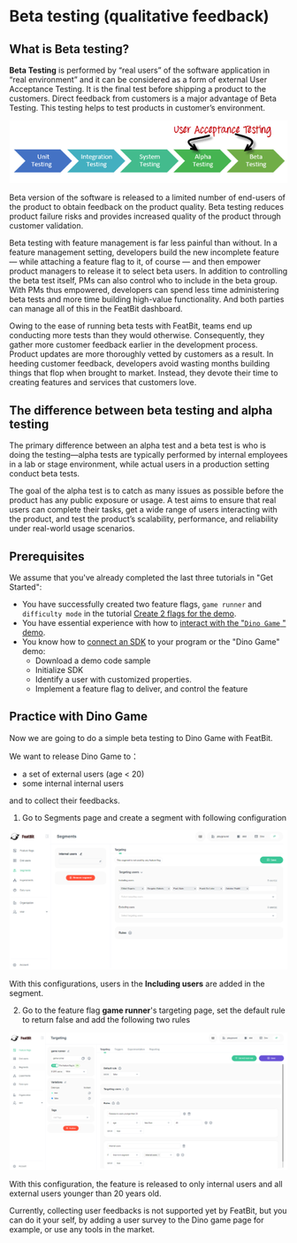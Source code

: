 # Beta testing (qualitative feedback)

## **What is Beta testing?**

**Beta Testing** is performed by “real users” of the software application in “real environment” and it can be considered as a form of external User Acceptance Testing. It is the final test before shipping a product to the customers. Direct feedback from customers is a major advantage of Beta Testing. This testing helps to test products in customer’s environment.

![](../../getting-started/assets/beta-testing/001.webp)

Beta version of the software is released to a limited number of end-users of the product to obtain feedback on the product quality. Beta testing reduces product failure risks and provides increased quality of the product through customer validation.

Beta testing with feature management is far less painful than without. In a feature management setting, developers build the new incomplete feature — while attaching a feature flag to it, of course — and then empower product managers to release it to select beta users. In addition to controlling the beta test itself, PMs can also control who to include in the beta group. With PMs thus empowered, developers can spend less time administering beta tests and more time building high-value functionality. And both parties can manage all of this in the FeatBit dashboard.

Owing to the ease of running beta tests with FeatBit, teams end up conducting more tests than they would otherwise. Consequently, they gather more customer feedback earlier in the development process. Product updates are more thoroughly vetted by customers as a result. In heeding customer feedback, developers avoid wasting months building things that flop when brought to market. Instead, they devote their time to creating features and services that customers love.

## The difference between beta testing and alpha testing

The primary difference between an alpha test and a beta test is who is doing the testing—alpha tests are typically performed by internal employees in a lab or stage environment, while actual users in a production setting conduct beta tests.

The goal of the alpha test is to catch as many issues as possible before the product has any public exposure or usage. A test aims to ensure that real users can complete their tasks, get a wide range of users interacting with the product, and test the product’s scalability, performance, and reliability under real-world usage scenarios.

## Prerequisites

We assume that you've already completed the last three tutorials in "Get Started":

* You have successfully created two feature flags, `game runner` and `difficulty mode` in the tutorial [Create 2 flags for the demo](../create-two-feature-flags.md).
* You have essential experience with how to [interact with the "`Dino Game` " demo](../try-interacting-with-the-demo.md).
* You know how to [connect an SDK](../connect-an-sdk/) to your program or the "Dino Game" demo:
  * Download a demo code sample
  * Initialize SDK
  * Identify a user with customized properties.
  * Implement a feature flag to deliver, and control the feature

## Practice with Dino Game

Now we are going to do a simple beta testing to Dino Game with FeatBit.

We want to release Dino Game to：

* a set of external users (age < 20)&#x20;
* some internal internal users

and to collect their feedbacks.

1. Go to Segments page and create a segment with following configuration

![](../../getting-started/assets/beta-testing/002.webp)

&#x20; With this configurations, users in the **Including users** are added in the segment.

2. Go to the feature flag **game runner**'s targeting page, set the default rule to return false and add the following two rules

![](../../getting-started/assets/beta-testing/003.webp)

With this configuration, the feature is released to only internal users and all external users younger than 20 years old.

Currently, collecting user feedbacks is not supported yet by FeatBit, but you can do it your self,  by adding a user survey to the Dino game page for example, or use any tools in the market.
